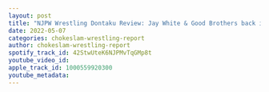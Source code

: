 ```yaml
---
layout: post
title: "NJPW Wrestling Dontaku Review: Jay White & Good Brothers back in Japan, Mercedes Martinez new ROH Women Champ! AEW Dynamite Review"
date: 2022-05-07
categories: chokeslam-wrestling-report
author: chokeslam-wrestling-report
spotify_track_id: 42StwUteK6NJPMvTqGMp8t
youtube_video_id: 
apple_track_id: 1000559920300
youtube_metadata: 
---
```

